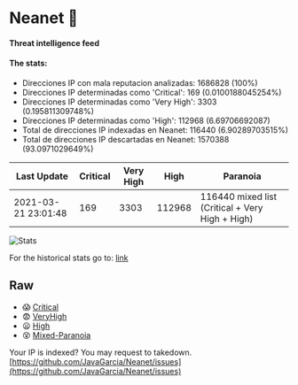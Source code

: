 # Neanet :hocho:
#### Threat intelligence feed
#### The stats:

- Direcciones IP con mala reputacion analizadas: 1686828 (100%)
- Direcciones IP determinadas como 'Critical':  169 (0.0100188045254%)
- Direcciones IP determinadas como 'Very High':  3303 (0.195811309748%)
- Direcciones IP determinadas como 'High':  112968 (6.69706692087)
- Total de direcciones IP indexadas en Neanet:  116440 (6.90289703515%)
- Total de direcciones IP descartadas en Neanet:  1570388 (93.0971029649%)

| Last Update | Critical | Very High | High | Paranoia |
| --- | --- | --- | --- | --- |
| 2021-03-21 23:01:48 | 169 | 3303 | 112968 | 116440 mixed list (Critical + Very High + High)|

![Stats](https://docs.google.com/spreadsheets/d/e/2PACX-1vSnaNMIXVabIpDJjufMlzH7poXnshF3mgd8Is1g9ytUEzVsP5my4Trn8f-xkoLLQ38xpL3HtmUexLo6/pubchart?oid=501124687&format=image)

For the historical stats go to: [link](/stats.csv)
## Raw
- :scream: [Critical](https://raw.githubusercontent.com/JavaGarcia/Neanet/master/blacklists/neanet_critical.txt)
- :fearful: [VeryHigh](https://raw.githubusercontent.com/JavaGarcia/Neanet/master/blacklists/neanet_veryHigh.txtt)
- :frowning: [High](https://raw.githubusercontent.com/JavaGarcia/Neanet/master/blacklists/neanet_high.txt)
- :dizzy_face: [Mixed-Paranoia](https://raw.githubusercontent.com/JavaGarcia/Neanet/master/blacklists/neanet_all.txt)


Your IP is indexed? You may request to takedown. [https://github.com/JavaGarcia/Neanet/issues](https://github.com/JavaGarcia/Neanet/issues)











































































































































































































































































































































































































































































































































































































































































































































































































































































































































































































































































































































































































































































































































































































































































































































































































































































































































































































































































































































































































































































































































































































































































































































































































































































































































































































































































































































































































































































































































































































































































































































































































































































































































































































































































































































































































































































































































































































































































































































































































































































































































































































































































































































































































































































































































































































































































































































































































































































































































































































































































































































































































































